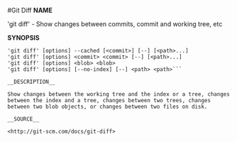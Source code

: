 #Git Diff
__NAME__

'git diff' - Show changes between commits, commit and working tree, etc

__SYNOPSIS__

```'git diff' [options] [<commit>] [--] [<path>...]
'git diff' [options] --cached [<commit>] [--] [<path>...]
'git diff' [options] <commit> <commit> [--] [<path>...]
'git diff' [options] <blob> <blob>
'git diff' [options] [--no-index] [--] <path> <path>```

__DESCRIPTION__

Show changes between the working tree and the index or a tree, changes between the index and a tree, changes between two trees, changes between two blob objects, or changes between two files on disk.

__SOURCE__

<http://git-scm.com/docs/git-diff>
